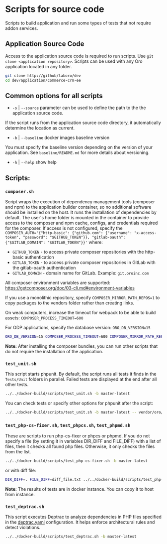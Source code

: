 # Scripts for source code

Scripts to build application and run some types of tests that not require addon services.

## Application Source Code

Access to the application source code is required to run scripts. Use `git clone <application repository>`. Scripts can be used with any Oro application located in any folder.

```bash
git clone http://github/laboro/dev
cd dev/application/commerce-crm-ee
```

## Common options for all scripts

- `-s` | `--source` parameter can be used to define the path to the the application source code.

If the script runs from the application source code directory, it automatically determine the location as current.

- `-b` | `--baseline` docker images baseline version

You must specify the baseline version depending on the version of your application. See `baseline/README.md` for more details about versioning.

- `-h` | `--help` show help

## Scripts:
### `composer.sh`
Script wraps the execution of dependency management tools (composer and npm) to the application builder container, so no additional software should be installed on the host. It runs the installation of dependencies by default.
The user's home folder is mounted in the container to provide access to the composer and npm cache, configs, and credentials required for the composer. If access is not configured, specify the `COMPOSER_AUTH='{"http-basic": {"github.com": {"username": "x-access-token", "password": "$GITHUB_TOKEN"}}, "gitlab-oauth": {"$GITLAB_DOMAIN": "$GITLAB_TOKEN"}}'`
where:
- `GITHUB_TOKEN` - to access private composer repositories with the http-basic authentication
- `GITLAB_TOKEN` - to access private composer repositories in GitLab with the gitlab-oauth authentication
- `GITLAB_DOMAIN` - domain name for GitLab. Example: `git.oroinc.com`

All composer environment variables are supported: https://getcomposer.org/doc/03-cli.md#environment-variables

If you use a monolithic repository, specify `COMPOSER_MIRROR_PATH_REPOS=1` to copy packages to the vendors folder rather than creating links.

On weak computers, increase the timeout for webpack to be able to build assets: `COMPOSER_PROCESS_TIMEOUT=600`

For ODP applications, specify the database version: `ORO_DB_VERSION=15`


```bash
ORO_DB_VERSION=15 COMPOSER_PROCESS_TIMEOUT=600 COMPOSER_MIRROR_PATH_REPOS=1 ../../docker-build/scripts/composer.sh  -b master-latest -r "../.."
```

**Note:** After installing the composer bundles, you can run other scripts that do not require the installation of the application.

### `test_unit.sh`
This script starts phpunit. By default, the script runs all tests it finds in the `Tests/Unit` folders in parallel. Failed tests are displayed at the end after all other tests.
```bash
../../docker-build/scripts/test_unit.sh -b master-latest
```
You can check tests or specify other options for phpunit after the script:
```bash
../../docker-build/scripts/test_unit.sh -b master-latest -- vendor/oro/redis-config/Tests/Unit/Service/Setup
```

### `test_php-cs-fixer.sh`, `test_phpcs.sh`, `test_phpmd.sh`
These are scripts to run php-cs-fixer or phpcs or phpmd. If you do not specify a file (by setting it in variables DIR_DIFF and FILE_DIFF) with a list of files, then it checks all found php files. Otherwise, it only checks the files from the list.
```bash
../../docker-build/scripts/test_php-cs-fixer.sh -b master-latest
```
or with diff file:
```bash
DIR_DIFF=. FILE_DIFF=diff_file.txt ../../docker-build/scripts/test_php-cs-fixer.sh -b master-latest
```
**Note:** The results of tests are in docker instance. You can copy it to host from instance.

### `test_deptrac.sh`
This script executes Deptrac to analyze dependencies in PHP files specified in the [deptrac.yaml](../../package/platform/build/deptrac.yaml) configuration. It helps enforce architectural rules and detect violations.
```bash
../../docker-build/scripts/test_deptrac.sh -b master-latest
```
